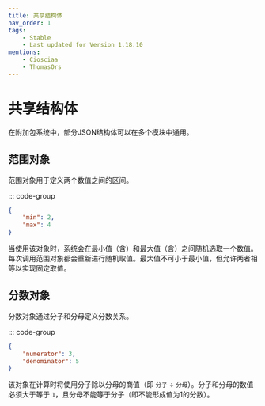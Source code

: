 ```yaml
---
title: 共享结构体
nav_order: 1
tags:
    - Stable
    - Last updated for Version 1.18.10
mentions:
    - Ciosciaa
    - ThomasOrs
---
```


# 共享结构体

<!--@include: @/wiki/bedrock-wiki-mirror.md-->

在附加包系统中，部分JSON结构体可以在多个模块中通用。

## 范围对象
范围对象用于定义两个数值之间的区间。

::: code-group
```json [范围对象示例]
{
	"min": 2,
	"max": 4
}
```

当使用该对象时，系统会在最小值（含）和最大值（含）之间随机选取一个数值。每次调用范围对象都会重新进行随机取值。最大值不可小于最小值，但允许两者相等以实现固定取值。

## 分数对象
分数对象通过分子和分母定义分数关系。

::: code-group
```json [分数对象示例]
{
	"numerator": 3,
	"denominator": 5
}
```

该对象在计算时将使用分子除以分母的商值（即 `分子` ÷ `分母`）。分子和分母的数值必须大于等于 `1`，且分母不能等于分子（即不能形成值为1的分数）。